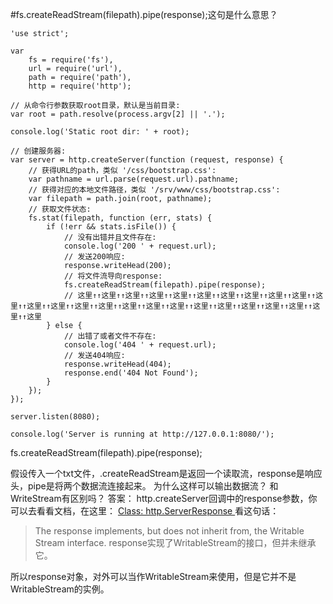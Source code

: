 #fs.createReadStream(filepath).pipe(response);这句是什么意思？

```
'use strict';

var
    fs = require('fs'),
    url = require('url'),
    path = require('path'),
    http = require('http');

// 从命令行参数获取root目录，默认是当前目录:
var root = path.resolve(process.argv[2] || '.');

console.log('Static root dir: ' + root);

// 创建服务器:
var server = http.createServer(function (request, response) {
    // 获得URL的path，类似 '/css/bootstrap.css':
    var pathname = url.parse(request.url).pathname;
    // 获得对应的本地文件路径，类似 '/srv/www/css/bootstrap.css':
    var filepath = path.join(root, pathname);
    // 获取文件状态:
    fs.stat(filepath, function (err, stats) {
        if (!err && stats.isFile()) {
            // 没有出错并且文件存在:
            console.log('200 ' + request.url);
            // 发送200响应:
            response.writeHead(200);
            // 将文件流导向response:
            fs.createReadStream(filepath).pipe(response);
            // 这里↑↑这里↑↑这里↑↑这里↑↑这里↑↑这里↑↑这里↑↑这里↑↑这里↑↑这里↑↑这里↑↑这里↑↑这里↑↑这里↑↑这里↑↑这里↑↑这里↑↑这里↑↑这里↑↑这里↑↑这里↑↑这里↑↑这里↑↑这里↑↑这里
        } else {
            // 出错了或者文件不存在:
            console.log('404 ' + request.url);
            // 发送404响应:
            response.writeHead(404);
            response.end('404 Not Found');
        }
    });
});

server.listen(8080);

console.log('Server is running at http://127.0.0.1:8080/');

```


fs.createReadStream(filepath).pipe(response);

假设传入一个txt文件，.createReadStream是返回一个读取流，response是响应头，pipe是将两个数据流连接起来。
为什么这样可以输出数据流？
和WriteStream有区别吗？
答案：
http.createServer回调中的response参数，你可以去看看文档，在这里： 
[Class: http.ServerResponse ](https://nodejs.org/api/http.html#http_class_http_serverresponse)
看这句话：

>The response implements, but does not inherit from, the Writable Stream interface.
response实现了WritableStream的接口，但并未继承它。

所以response对象，对外可以当作WritableStream来使用，但是它并不是WritableStream的实例。

